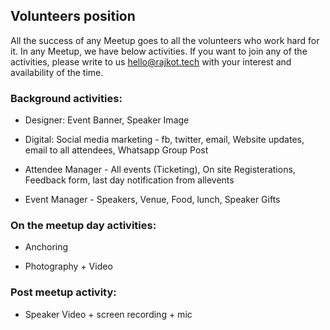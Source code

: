 ## Volunteers position

All the success of any Meetup goes to all the volunteers who work hard for it.
In any Meetup, we have below activities. If you want to join any of the activities, please write to us hello@rajkot.tech with your interest and availability of the time.

### Background activities: 

- Designer: Event Banner, Speaker Image

- Digital: Social media marketing - fb, twitter, email, Website updates, email to all attendees, Whatsapp Group Post

- Attendee Manager - All events (Ticketing), On site Registerations, Feedback form, last day notification from allevents

- Event Manager - Speakers, Venue, Food, lunch, Speaker Gifts 


### On the meetup day activities:

- Anchoring

- Photography + Video

### Post meetup activity:

- Speaker Video + screen recording + mic
